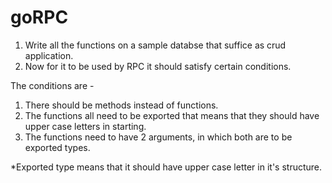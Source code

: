 # goRPC

1. Write all the functions on a sample databse that suffice as crud application.
2. Now for it to be used by RPC it should satisfy certain conditions.

The conditions are -
1. There should be methods instead of functions.
2. The functions all need to be exported that means that they should have upper case letters in starting.
3. The functions need to have 2 arguments, in which both are to be exported types.

*Exported type means that it should have upper case letter in it's structure. 

